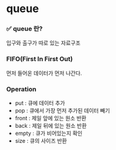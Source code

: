 # queue
### ✅ queue 란?
입구와 출구가 따로 있는 자료구조

### FIFO(First In First Out)
먼저 들어온 데이터가 먼저 나간다.

### Operation
- put : 큐에 데이터 추가
- pop : 큐에서 가장 먼저 추가된 데이터 빼기
- front : 제일 앞에 있는 원소 반환
- back : 제일 뒤에 있는 원소 반환
- empty : 큐가 비어있는지 확인
- size : 큐의 사이즈 반환

